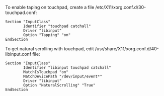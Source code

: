 To enable taping on touchpad, create a file /etc/X11/xorg.conf.d/30-touchpad.conf:

```
Section "InputClass"
        Identifier "touchpad catchall"
        Driver "libinput"
        Option "Tapping" "on"
EndSection
```

To get natural scrolling with touchpad, edit /usr/share/X11/xorg.conf.d/40-libinput.conf file:

```
Section "InputClass"
        Identifier "libinput touchpad catchall"
        MatchIsTouchpad "on"
        MatchDevicePath "/dev/input/event*"
        Driver "libinput"
        Option "NaturalScrolling" "True"
EndSection
```

